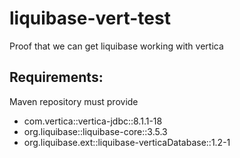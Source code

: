# liquibase-vert-test
Proof that we can get liquibase working with vertica

## Requirements:
Maven repository must provide
* com.vertica::vertica-jdbc::8.1.1-18
* org.liquibase::liquibase-core::3.5.3
* org.liquibase.ext::liquibase-verticaDatabase::1.2-1
